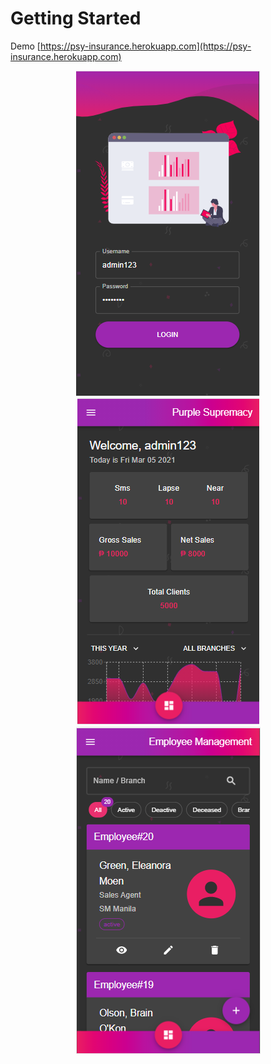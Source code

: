 # Getting Started

Demo [https://psy-insurance.herokuapp.com](https://psy-insurance.herokuapp.com)

<div align="center">
<img src="login.PNG"/>
</div>
<div align="center">
<img src="dashboard.PNG"/>
</div>
<div align="center">
<img src="employee.PNG"/>
</div>
